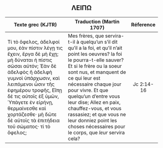 <h2 align="center">ΛΕΙΠΩ</h2>

|Texte grec (KJTR)|Traduction (Martin 1707)|Réference|
|-----|-----|:---:
 Τί τὸ ὄφελος, ἀδελφοί μου, ἐὰν πίστιν λέγῃ τις ἔχειν, ἔργα δὲ μὴ ἔχῃ; μὴ δύναται ἡ πίστις σῶσαι αὐτόν; Ἐὰν δὲ ἀδελφὸς ἢ ἀδελφὴ γυμνοὶ ὑπάρχωσιν, καὶ λειπόμενοι ὦσιν τῆς ἐφημέρου τροφῆς,  Εἴπῃ δέ τις αὐτοῖς ἐξ ὑμῶν, Ὑπάγετε ἐν εἰρήνῃ, θερμαίνεσθε καὶ χορτάζεσθε· μὴ δῶτε δὲ αὐτοῖς τὰ ἐπιτήδεια τοῦ σώματος· τί τὸ ὄφελος;|Mes frères, que servira-t-il à quelqu’un s’il dit qu’il a la foi, et qu’il n’ait point les oeuvres? la foi le pourra-t-elle sauver? Et si le frère ou la soeur sont nus, et manquent de ce qui leur est nécessaire chaque jour pour vivre. Et que quelqu’un d’entre vous leur dise; Allez en paix, chauffez-vous, et vous rassasiez; et que vous ne leur donniez point les choses nécessaires pour le corps, que _leur_ servira cela? |Jc 2:14-16| Εἰ δέ τις ὑμῶν λείπεται σοφίας, αἰτείτω παρὰ τοῦ διδόντος Θεοῦ πᾶσιν ἁπλῶς, καὶ μὴ ὀνειδίζοντος· καὶ δοθήσεται αὐτῷ. Αἰτείτω δὲ ἐν πίστει, μηδὲν διακρινόμενος. Ὁ γὰρ διακρινόμενος ἔοικεν κλύδωνι θαλάσσης ἀνεμιζομένῳ καὶ ῥιπιζομένῳ.|Que si quelqu’un de vous manque de sagesse, qu’il la demande à Dieu, qui la donne à tous bénignement, et qui ne la reproche point, et elle lui sera donnée: Mais qu’il la demande avec foi, ne doutant nullement: car celui qui doute est semblable au flot de la mer, agité du vent, et jeté çà et là. |Jc 1:5-6|